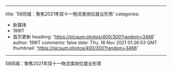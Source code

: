 
---
title: '58同城：聚焦2021年双十一物流类岗位就业形势'
categories: 
 - 新媒体
 - 199IT
 - 首页更新
headimg: 'https://picsum.photos/400/300?random=3466'
author: 199IT
comments: false
date: Thu, 18 Nov 2021 01:26:53 GMT
thumbnail: 'https://picsum.photos/400/300?random=3466'
---

<div>   
58同城：聚焦2021年双十一物流类岗位就业形势  
</div>
            